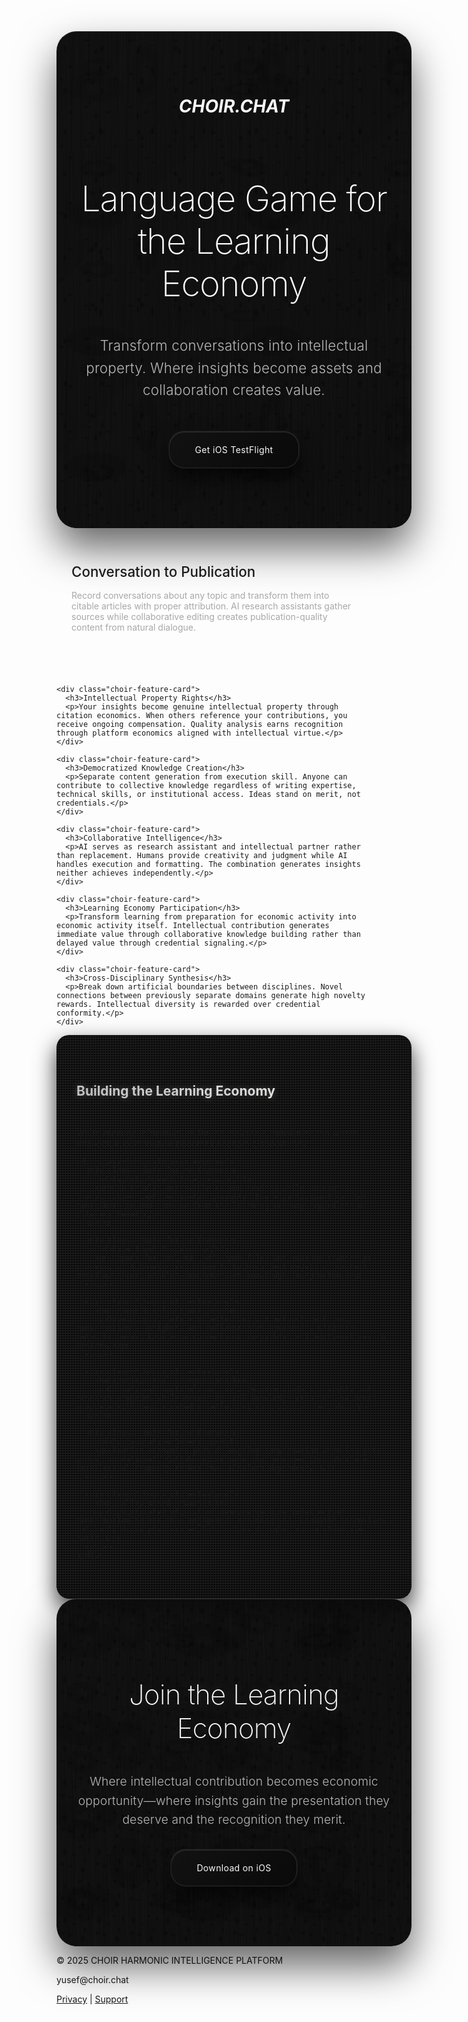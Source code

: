 <div class="page-section">
  <div class="choir-hero-section">
    <i><h1>CHOIR.CHAT</h1></i>
    <h2>Language Game for the Learning Economy</h2>
    <p class="choir-tagline">Transform conversations into intellectual property. Where insights become assets and collaboration creates value.</p>
    <div class="choir-cta-buttons">
      <a href="https://testflight.apple.com/join/bDv6gSEB" class="choir-cta-button choir-primary">Get iOS TestFlight</a>
    </div>
  </div>
</div>

<div class="page-section">
  <div class="choir-features-grid">
    <div class="choir-feature-card">
      <h3>Conversation to Publication</h3>
      <p>Record conversations about any topic and transform them into citable articles with proper attribution. AI research assistants gather sources while collaborative editing creates publication-quality content from natural dialogue.</p>
    </div>

    <div class="choir-feature-card">
      <h3>Intellectual Property Rights</h3>
      <p>Your insights become genuine intellectual property through citation economics. When others reference your contributions, you receive ongoing compensation. Quality analysis earns recognition through platform economics aligned with intellectual virtue.</p>
    </div>

    <div class="choir-feature-card">
      <h3>Democratized Knowledge Creation</h3>
      <p>Separate content generation from execution skill. Anyone can contribute to collective knowledge regardless of writing expertise, technical skills, or institutional access. Ideas stand on merit, not credentials.</p>
    </div>

    <div class="choir-feature-card">
      <h3>Collaborative Intelligence</h3>
      <p>AI serves as research assistant and intellectual partner rather than replacement. Humans provide creativity and judgment while AI handles execution and formatting. The combination generates insights neither achieves independently.</p>
    </div>

    <div class="choir-feature-card">
      <h3>Learning Economy Participation</h3>
      <p>Transform learning from preparation for economic activity into economic activity itself. Intellectual contribution generates immediate value through collaborative knowledge building rather than delayed value through credential signaling.</p>
    </div>

    <div class="choir-feature-card">
      <h3>Cross-Disciplinary Synthesis</h3>
      <p>Break down artificial boundaries between disciplines. Novel connections between previously separate domains generate high novelty rewards. Intellectual diversity is rewarded over credential conformity.</p>
    </div>
  </div>
</div>

<div class="page-section">
  <div class="choir-future-section">
    <h2>Building the Learning Economy</h2>
    <p>We're creating infrastructure for the inevitable transformation where intellectual contribution becomes economic opportunity:</p>

    <div class="choir-future-features">
      <div class="choir-future-feature">
        <h4>Text-to-Speech Integration</h4>
        <p>Make results accessible to non-readers while automatic transcription captures spoken insights. Every participant can both contribute to and consume from the learning economy regardless of literacy level.</p>
      </div>

      <div class="choir-future-feature">
        <h4>File Input Processing</h4>
        <p>Support for txt, md, pdf, epub files and YouTube transcript processing. Automatic switching to high-context models on context overflow errors enables comprehensive knowledge integration.</p>
      </div>

      <div class="choir-future-feature">
        <h4>Research Infrastructure</h4>
        <p>Develop proprietary intellectual infrastructure through conversations, insights, and collaborative synthesis. Citation networks reveal knowledge connections invisible to traditional search systems.</p>
      </div>

      <div class="choir-future-feature">
        <h4>Institutional Integration</h4>
        <p>Educational institutions can integrate student insights into research programs while mentoring real knowledge creation. Students graduate with demonstrated intellectual contribution records.</p>
      </div>

      <div class="choir-future-feature">
        <h4>Collaborative Ownership</h4>
        <p>Citation economics provide ongoing compensation when insights prove foundational. Collaborative ownership emerges through shared intellectual property rather than platform dependency.</p>
      </div>

      <div class="choir-future-feature">
        <h4>Quality-Based Rewards</h4>
        <p>Sophisticated algorithms measure genuine intellectual contribution rather than engagement optimization. Economic incentives naturally drive platform evolution toward higher signal-to-noise ratio.</p>
      </div>
    </div>
  </div>
</div>

<div class="page-section">
  <div class="choir-cta-section">
    <h2>Join the Learning Economy</h2>
    <p>Where intellectual contribution becomes economic opportunity—where insights gain the presentation they deserve and the recognition they merit.</p>
    <div class="choir-cta-buttons">
      <a href="https://testflight.apple.com/join/bDv6gSEB" class="choir-cta-button choir-primary">Download on iOS</a>
    </div>
  </div>

  <!-- Footer at bottom of last page -->
  <footer class="page-footer">
    <p class="copyright">© 2025 CHOIR HARMONIC INTELLIGENCE PLATFORM</p>
    <p>yusef@choir.chat</p>
    <div class="footer-links">
      <a href="/privacy" class="footer-link">Privacy</a>
      <span class="footer-divider">|</span>
      <a href="/support" class="footer-link">Support</a>
    </div>
  </footer>
</div>

<style>
.choir-hero-section {
  text-align: center;
  padding: 4rem 2rem;
  margin-bottom: 0;
  background: linear-gradient(135deg, rgba(18, 18, 18, 0.98), rgba(10, 10, 10, 0.95));
  color: var(--text-color-primary, #f8f8f8);
  border-radius: var(--border-radius-lg, 32px);
  box-shadow:
    0 32px 64px rgba(0, 0, 0, 0.6),
    0 0 0 1px rgba(248, 248, 248, 0.1),
    inset 0 1px 0 rgba(255, 255, 255, 0.1);
  position: relative;
  overflow: hidden;
  width: 100%;
  max-width: 900px;

  /* Forged carbon texture - grey dots, organic swirls, and wood grain */
  background-image:
    /* Grey dots pattern (top layer) - irrational positioning */
    radial-gradient(ellipse 5px 8px at 23.14% 41.42%, rgba(0, 0, 0, 0.4) 0%, transparent 80%),
    radial-gradient(ellipse 7px 4px at 67.32% 28.28%, rgba(0, 0, 0, 0.35) 0%, transparent 75%),
    radial-gradient(ellipse 4px 9px at 84.85% 63.66%, rgba(0, 0, 0, 0.45) 0%, transparent 85%),
    radial-gradient(ellipse 8px 5px at 36.06% 77.46%, rgba(0, 0, 0, 0.3) 0%, transparent 70%),
    radial-gradient(ellipse 6px 7px at 73.21% 91.92%, rgba(0, 0, 0, 0.4) 0%, transparent 78%),
    radial-gradient(ellipse 9px 4px at 51.96% 47.14%, rgba(0, 0, 0, 0.25) 0%, transparent 65%),
    radial-gradient(ellipse 4px 8px at 94.28% 31.83%, rgba(0, 0, 0, 0.42) 0%, transparent 82%),
    radial-gradient(ellipse 7px 5px at 18.03% 72.11%, rgba(0, 0, 0, 0.32) 0%, transparent 72%),
    /* Organic flowing patterns (middle layer) - irrational positioning */
    radial-gradient(ellipse 40px 20px at 27.18% 35.36%, transparent 0%, transparent 30%, rgba(0, 0, 0, 0.08) 30%, rgba(0, 0, 0, 0.12) 50%, rgba(0, 0, 0, 0.08) 70%, transparent 70%),
    radial-gradient(ellipse 30px 60px at 70.71% 22.36%, transparent 0%, transparent 25%, rgba(0, 0, 0, 0.06) 25%, rgba(0, 0, 0, 0.10) 50%, rgba(0, 0, 0, 0.06) 75%, transparent 75%),
    radial-gradient(ellipse 50px 15px at 92.39% 76.39%, transparent 0%, transparent 35%, rgba(0, 0, 0, 0.09) 35%, rgba(0, 0, 0, 0.13) 50%, rgba(0, 0, 0, 0.09) 65%, transparent 65%),
    radial-gradient(ellipse 60px 30px at 22.36% 45.25%, transparent 0%, transparent 20%, rgba(0, 0, 0, 0.07) 20%, rgba(0, 0, 0, 0.11) 50%, rgba(0, 0, 0, 0.07) 80%, transparent 80%),
    /* Subtle gold veining following wood grain (bottom layer) */
    repeating-linear-gradient(92deg, transparent 0px, transparent 8px, rgba(184, 115, 51, 0.015) 8px, rgba(184, 115, 51, 0.015) 9px, transparent 9px, transparent 24px),
    repeating-linear-gradient(88deg, transparent 0px, transparent 12px, rgba(255, 215, 0, 0.01) 12px, rgba(255, 215, 0, 0.01) 13px, transparent 13px, transparent 31px),
    /* Wood grain lines - varying spacing */
    repeating-linear-gradient(90deg, transparent 0px, transparent 3px, rgba(0, 0, 0, 0.12) 3px, rgba(0, 0, 0, 0.12) 4px, transparent 4px, transparent 12px),
    repeating-linear-gradient(91deg, transparent 0px, transparent 7px, rgba(0, 0, 0, 0.09) 7px, rgba(0, 0, 0, 0.09) 8px, transparent 8px, transparent 18px),
    repeating-linear-gradient(89deg, transparent 0px, transparent 5px, rgba(0, 0, 0, 0.14) 5px, rgba(0, 0, 0, 0.14) 6px, transparent 6px, transparent 15px),
    repeating-linear-gradient(93deg, transparent 0px, transparent 9px, rgba(0, 0, 0, 0.11) 9px, rgba(0, 0, 0, 0.11) 10px, transparent 10px, transparent 22px),
    /* Wider grain bands */
    repeating-linear-gradient(91deg, transparent 0px, transparent 25px, rgba(0, 0, 0, 0.06) 25px, rgba(0, 0, 0, 0.06) 28px, transparent 28px, transparent 45px),
    /* Base gradient */
    linear-gradient(135deg, rgba(12, 12, 12, 0.98), rgba(6, 6, 6, 0.96));
  /* Phase 1: Prime numbers + Golden ratio scaling */
  background-size:
    /* Layer 1 (Grey dots): Base scale - prime numbers */
    59px 67px, 71px 53px, 83px 97px, 61px 73px, 79px 89px, 101px 47px, 67px 103px, 43px 107px,
    /* Layer 2 (Organic swirls): φ scale (×1.618) */
    243px 162px, 202px 283px, 324px 121px, 283px 202px,
    /* Layer 3 (Wood grain): φ² scale (×2.618) */
    100% 100%, 100% 100%,
    100% 100%, 100% 100%, 100% 100%, 100% 100%,
    100% 100%,
    100% 100%;
}

.choir-hero-section::before {
  content: '';
  position: absolute;
  top: 0;
  left: 0;
  right: 0;
  bottom: 0;
  border-radius: var(--border-radius-lg, 32px);
  padding: 1px;
  background:
    /* Smooth holographic border */
    linear-gradient(45deg,
      #e8e8ff 0%, #f8f8f8 25%, #ffffff 50%, #f0f0f0 75%, #fff8e8 100%);
  background-size: 200% 200%;
  -webkit-mask: linear-gradient(#fff 0 0) content-box, linear-gradient(#fff 0 0);
  -webkit-mask-composite: xor;
  mask: linear-gradient(#fff 0 0) content-box, linear-gradient(#fff 0 0);
  mask-composite: exclude;
  opacity: 0.3;
  z-index: -1;
  animation: holographicShift 6s ease-in-out infinite;
}

.choir-hero-section::after {
  content: '';
  position: absolute;
  top: -40px;
  left: -40px;
  right: -40px;
  bottom: -40px;
  background: radial-gradient(ellipse at center, rgba(255, 255, 255, 0.05) 0%, transparent 70%);
  border-radius: var(--border-radius-lg, 32px);
  z-index: -2;
  animation: ambientPulse 4s ease-in-out infinite;
}

/* Remove crack overlay from hero section */

.choir-hero-section h2 {
  font-size: 3.5rem;
  font-weight: 200;
  margin-bottom: 1.5rem;
  color: #ffffff;
  display: inline-block;
  text-shadow: none;
  position: relative;
  z-index: 2;
  letter-spacing: -0.02em;

}

.choir-tagline {
  font-size: 1.4rem;
  font-weight: 300;
  margin-bottom: 3rem;
  max-width: 900px;
  margin-left: auto;
  margin-right: auto;
  color: var(--text-color-secondary, #b8b8b8);
  position: relative;
  z-index: 2;
  line-height: 1.6;
  letter-spacing: 0.01em;
}

.choir-cta-buttons {
  display: flex;
  justify-content: center;
  gap: 1rem;
  margin: 2rem 0;
}

.choir-cta-button {
  display: inline-block;
  padding: 0.8rem 1.5rem;
  border-radius: 30px;
  font-weight: bold;
  text-decoration: none;
  transition: all 0.3s ease;
}

.choir-cta-button.choir-primary {
  background: linear-gradient(135deg, rgba(18, 18, 18, 0.98), rgba(10, 10, 10, 0.95));
  color: #f8f8f8;
  border: 1px solid rgba(248, 248, 248, 0.1);
  box-shadow:
    0 16px 32px rgba(0, 0, 0, 0.6),
    0 0 0 1px rgba(255, 255, 255, 0.05),
    inset 0 1px 0 rgba(255, 255, 255, 0.1);
  position: relative;
  overflow: hidden;
  font-weight: 400;
  letter-spacing: 0.025em;
  padding: 20px 40px;
  border-radius: 24px;
}

.choir-cta-button.choir-primary::before {
  content: '';
  position: absolute;
  top: 0;
  left: 0;
  right: 0;
  bottom: 0;
  background: linear-gradient(135deg,
    rgba(232, 232, 255, 0.1),
    rgba(248, 248, 248, 0.08),
    rgba(255, 248, 232, 0.1));
  background-size: 200% 200%;
  opacity: 0;
  transition: all 0.6s cubic-bezier(0.4, 0, 0.2, 1);
  animation: holographicShift 4s ease-in-out infinite;
}

.choir-cta-button.choir-primary:hover {
  transform: translateY(-4px) scale(1.02);
  box-shadow:
    0 24px 48px rgba(0, 0, 0, 0.8),
    0 0 0 1px rgba(248, 248, 248, 0.2),
    inset 0 1px 0 rgba(255, 255, 255, 0.15),
    0 0 20px rgba(248, 248, 248, 0.1);
  border-color: rgba(248, 248, 248, 0.3);
  color: #ffffff;
  text-shadow: 0 0 12px rgba(248, 248, 248, 0.3);
}

.choir-cta-button.choir-primary:hover::before {
  opacity: 0.15;
}

.choir-features-grid {
  display: grid;
  grid-template-columns: repeat(auto-fit, minmax(300px, 1fr));
  gap: 2rem;
  margin: 0;
  width: 100%;
  max-width: 900px;
}

.choir-feature-card {
  background: var(--surface-color);
  border-radius: var(--border-radius-md, 16px);
  padding: 1.5rem;
  box-shadow:
    0 8px 25px var(--carbon-fiber-shadow),
    inset 0 1px 1px rgba(255, 255, 255, 0.05);
  transition: all 0.4s cubic-bezier(0.4, 0, 0.2, 1);
  border: 1px solid var(--carbon-fiber-border);
  position: relative;
  overflow: hidden;
  background-image:
    var(--carbon-fiber-bg),
    linear-gradient(
      45deg,
      rgba(0,0,0,0.9) 0%,
      rgba(64,64,64,0.1) 50%,
      rgba(0,0,0,0.9) 100%
    );
  background-size: 3px 3px, 100% 100%;
}

.choir-feature-card::before {
  content: '';
  position: absolute;
  top: 0;
  left: 0;
  right: 0;
  bottom: 0;
  background:
    linear-gradient(45deg,
      transparent 0%, transparent 75%,
      var(--gold-kintsugi-start) 75%, var(--gold-kintsugi-start) 78%,
      transparent 78%, transparent 85%,
      var(--gold-kintsugi-mid) 85%, var(--gold-kintsugi-mid) 88%,
      transparent 88%, transparent 95%,
      var(--gold-kintsugi-end) 95%, var(--gold-kintsugi-end) 98%);
  opacity: 0.15;
  z-index: 0;
  transition: opacity 0.4s ease;
  mix-blend-mode: overlay;
}

.choir-feature-card:hover {
  transform: translateY(-8px);
  box-shadow:
    0 15px 35px var(--carbon-fiber-shadow),
    inset 0 1px 1px rgba(255, 255, 255, 0.1);
  border-color: var(--gold-kintsugi-mid);
}

.choir-feature-card:hover::before {
  opacity: 0.6;
}

.choir-feature-card h3 {
  color: var(--text-color-primary);
  margin-bottom: 1rem;
  font-size: 1.4rem;
  font-weight: 500;
  text-shadow: none;
  position: relative;
}

.choir-feature-card p {
  color: #a8a8a8;
}

.choir-future-section {
  background: rgba(13, 13, 13, 0.95);
  padding: 3rem 2rem;
  border-radius: var(--border-radius-lg, 20px);
  margin: 0;
  box-shadow: 0 15px 35px rgba(0, 0, 0, 0.8);
  position: relative;
  width: 100%;
  max-width: 900px;
  /* Carbon fiber texture */
  background-image:
    linear-gradient(45deg, rgba(0, 0, 0, 0.9) 25%, transparent 25%),
    linear-gradient(-45deg, rgba(0, 0, 0, 0.9) 25%, transparent 25%);
  background-size: 4px 4px, 4px 4px;
}

.choir-future-section::before {
  content: '';
  position: absolute;
  top: 0;
  left: 0;
  right: 0;
  bottom: 0;
  border-radius: var(--border-radius-lg, 20px);
  padding: 2px;
  background:
    /* Irregular silver patina border */
    linear-gradient(45deg,
      #c0c0c0 0%, #c0c0c0 15%, transparent 15%, transparent 22%,
      #e5e4e2 22%, #e5e4e2 40%, transparent 40%, transparent 48%,
      #b87333 48%, #b87333 65%, transparent 65%, transparent 72%,
      #808080 72%, #808080 88%, transparent 88%, transparent 95%,
      #c0c0c0 95%, #c0c0c0 100%);
  -webkit-mask: linear-gradient(#fff 0 0) content-box, linear-gradient(#fff 0 0);
  -webkit-mask-composite: xor;
  mask: linear-gradient(#fff 0 0) content-box, linear-gradient(#fff 0 0);
  mask-composite: exclude;
  opacity: 0.3;
  z-index: -1;
}

/* Remove the prominent diagonal line from future section */

.choir-future-section h2 {
  text-align: center;
  margin-bottom: 2rem;
  background: linear-gradient(90deg, #c0c0c0, #e5e4e2);
  -webkit-background-clip: text;
  background-clip: text;
  color: transparent;
  display: inline-block;
  margin-left: auto;
  margin-right: auto;
  width: fit-content;
  text-shadow: 0 0 12px rgba(192, 192, 192, 0.3);
  position: relative;
  z-index: 2;
}

.choir-future-features {
  display: grid;
  grid-template-columns: repeat(auto-fit, minmax(250px, 1fr));
  gap: 1.5rem;
  position: relative;
  z-index: 2;
}

.choir-future-feature {
  background: var(--surface-color);
  border-radius: var(--border-radius-md, 16px);
  padding: 1.5rem;
  box-shadow:
    0 8px 25px var(--carbon-fiber-shadow),
    inset 0 1px 1px rgba(255, 255, 255, 0.05);
  border: 1px solid var(--carbon-fiber-border);
  transition: all 0.4s cubic-bezier(0.4, 0, 0.2, 1);
  position: relative;
  overflow: hidden;
  background-image:
    var(--carbon-fiber-bg),
    linear-gradient(
      45deg,
      rgba(0,0,0,0.9) 0%,
      rgba(64,64,64,0.1) 50%,
      rgba(0,0,0,0.9) 100%
    );
  background-size: 3px 3px, 100% 100%;
}

.choir-future-feature::before {
  content: '';
  position: absolute;
  top: 0;
  left: 0;
  right: 0;
  bottom: 0;
  background:
    linear-gradient(45deg,
      transparent 0%, transparent 75%,
      var(--gold-kintsugi-start) 75%, var(--gold-kintsugi-start) 78%,
      transparent 78%, transparent 85%,
      var(--gold-kintsugi-mid) 85%, var(--gold-kintsugi-mid) 88%,
      transparent 88%, transparent 95%,
      var(--gold-kintsugi-end) 95%, var(--gold-kintsugi-end) 98%);
  opacity: 0.15;
  z-index: 0;
  transition: opacity 0.4s ease;
  mix-blend-mode: overlay;
}

.choir-future-feature:hover {
  transform: translateY(-8px);
  box-shadow:
    0 15px 35px var(--carbon-fiber-shadow),
    inset 0 1px 1px rgba(255, 255, 255, 0.1);
  border-color: var(--gold-kintsugi-mid);
}

.choir-future-feature:hover::before {
  opacity: 0.6;
}

.choir-future-feature h4 {
  color: var(--text-color-primary);
  margin-bottom: 1rem;
  font-size: 1.4rem;
  font-weight: 500;
  text-shadow: none;
  position: relative;
  z-index: 1;
}

.choir-future-feature p {
  color: #a8a8a8;
  position: relative;
  z-index: 1;
}

.choir-cta-section {
  text-align: center;
  padding: 4rem 2rem;
  background: linear-gradient(135deg, rgba(18, 18, 18, 0.98), rgba(10, 10, 10, 0.95));
  color: var(--text-color-primary, #f8f8f8);
  border-radius: var(--border-radius-lg, 32px);
  margin: 0;
  box-shadow:
    0 32px 64px rgba(0, 0, 0, 0.6),
    0 0 0 1px rgba(248, 248, 248, 0.1),
    inset 0 1px 0 rgba(255, 255, 255, 0.1);
  position: relative;
  overflow: hidden;
  width: 100%;
  max-width: 900px;

  /* Forged carbon texture - grey dots, organic swirls, and wood grain - variant */
  background-image:
    /* Grey dots pattern (top layer) - different arrangement */
    radial-gradient(ellipse 6px 9px at 24.1% 35.8%, rgba(0, 0, 0, 0.38) 0%, transparent 78%),
    radial-gradient(ellipse 5px 4px at 68.9% 22.4%, rgba(0, 0, 0, 0.42) 0%, transparent 82%),
    radial-gradient(ellipse 4px 8px at 82.7% 63.1%, rgba(0, 0, 0, 0.36) 0%, transparent 75%),
    radial-gradient(ellipse 8px 5px at 39.4% 77.6%, rgba(0, 0, 0, 0.33) 0%, transparent 72%),
    radial-gradient(ellipse 5px 7px at 76.2% 89.3%, rgba(0, 0, 0, 0.44) 0%, transparent 85%),
    radial-gradient(ellipse 7px 4px at 51.8% 46.7%, rgba(0, 0, 0, 0.28) 0%, transparent 68%),
    radial-gradient(ellipse 4px 6px at 93.6% 31.2%, rgba(0, 0, 0, 0.41) 0%, transparent 80%),
    radial-gradient(ellipse 6px 5px at 18.3% 71.9%, rgba(0, 0, 0, 0.37) 0%, transparent 76%),
    /* Organic flowing patterns (middle layer) - different positions - scaled down 2x */
    radial-gradient(ellipse 35px 25px at 29% 37%, transparent 0%, transparent 30%, rgba(0, 0, 0, 0.09) 30%, rgba(0, 0, 0, 0.13) 50%, rgba(0, 0, 0, 0.09) 70%, transparent 70%),
    radial-gradient(ellipse 45px 55px at 73% 23%, transparent 0%, transparent 25%, rgba(0, 0, 0, 0.07) 25%, rgba(0, 0, 0, 0.11) 50%, rgba(0, 0, 0, 0.07) 75%, transparent 75%),
    radial-gradient(ellipse 55px 17px at 91% 79%, transparent 0%, transparent 35%, rgba(0, 0, 0, 0.10) 35%, rgba(0, 0, 0, 0.14) 50%, rgba(0, 0, 0, 0.10) 65%, transparent 65%),
    radial-gradient(ellipse 65px 35px at 24% 48%, transparent 0%, transparent 20%, rgba(0, 0, 0, 0.08) 20%, rgba(0, 0, 0, 0.12) 50%, rgba(0, 0, 0, 0.08) 80%, transparent 80%),
    /* Subtle gold veining following wood grain - different spacing (bottom layer) */
    repeating-linear-gradient(88deg, transparent 0px, transparent 10px, rgba(255, 215, 0, 0.015) 10px, rgba(255, 215, 0, 0.015) 11px, transparent 11px, transparent 26px),
    repeating-linear-gradient(92deg, transparent 0px, transparent 14px, rgba(184, 115, 51, 0.01) 14px, rgba(184, 115, 51, 0.01) 15px, transparent 15px, transparent 33px),
    /* Wood grain lines - different spacing pattern */
    repeating-linear-gradient(89deg, transparent 0px, transparent 4px, rgba(0, 0, 0, 0.13) 4px, rgba(0, 0, 0, 0.13) 5px, transparent 5px, transparent 13px),
    repeating-linear-gradient(93deg, transparent 0px, transparent 8px, rgba(0, 0, 0, 0.10) 8px, rgba(0, 0, 0, 0.10) 9px, transparent 9px, transparent 19px),
    repeating-linear-gradient(87deg, transparent 0px, transparent 6px, rgba(0, 0, 0, 0.15) 6px, rgba(0, 0, 0, 0.15) 7px, transparent 7px, transparent 16px),
    repeating-linear-gradient(91deg, transparent 0px, transparent 11px, rgba(0, 0, 0, 0.12) 11px, rgba(0, 0, 0, 0.12) 12px, transparent 12px, transparent 24px),
    /* Wider grain bands - different pattern */
    repeating-linear-gradient(89deg, transparent 0px, transparent 28px, rgba(0, 0, 0, 0.07) 28px, rgba(0, 0, 0, 0.07) 31px, transparent 31px, transparent 48px),
    /* Base gradient */
    linear-gradient(135deg, rgba(12, 12, 12, 0.98), rgba(6, 6, 6, 0.96));
  background-size: 55px 55px, 55px 55px, 55px 55px, 55px 55px, 55px 55px, 55px 55px, 55px 55px, 55px 55px,
                   140px 110px, 160px 190px, 220px 85px, 190px 140px,
                   100% 100%, 100% 100%,
                   100% 100%, 100% 100%, 100% 100%, 100% 100%,
                   100% 100%,
                   100% 100%;
}

.choir-cta-section::before {
  content: '';
  position: absolute;
  top: 0;
  left: 0;
  right: 0;
  bottom: 0;
  border-radius: var(--border-radius-lg, 32px);
  padding: 1px;
  background:
    /* Smooth holographic border matching hero section */
    linear-gradient(135deg,
      #e8e8ff 0%, #f8f8f8 25%, #ffffff 50%, #f0f0f0 75%, #fff8e8 100%);
  background-size: 200% 200%;
  -webkit-mask: linear-gradient(#fff 0 0) content-box, linear-gradient(#fff 0 0);
  -webkit-mask-composite: xor;
  mask: linear-gradient(#fff 0 0) content-box, linear-gradient(#fff 0 0);
  mask-composite: exclude;
  opacity: 0.3;
  z-index: -1;
  animation: holographicShift 6s ease-in-out infinite;
}

.choir-cta-section::after {
  content: '';
  position: absolute;
  top: -40px;
  left: -40px;
  right: -40px;
  bottom: -40px;
  background: radial-gradient(ellipse at center, rgba(255, 255, 255, 0.05) 0%, transparent 70%);
  border-radius: var(--border-radius-lg, 32px);
  z-index: -2;
  animation: ambientPulse 4s ease-in-out infinite;
}

/* Remove the prominent diagonal line from CTA section */

.choir-cta-section h2 {
  font-size: 2.75rem;
  font-weight: 200;
  margin-bottom: 1.5rem;
  background: linear-gradient(135deg, #ffffff, #f8f8f8, #e0e0e0, #f0f0f0);
  background-size: 200% 200%;
  -webkit-background-clip: text;
  background-clip: text;
  color: transparent;
  display: inline-block;
  text-shadow: 0 0 25px rgba(248, 248, 248, 0.2);
  position: relative;
  z-index: 2;
  letter-spacing: -0.02em;
  animation: holographicShift 8s ease-in-out infinite;
}

.choir-cta-section p {
  font-size: 1.2rem;
  font-weight: 300;
  color: #b8b8b8;
  position: relative;
  z-index: 2;
  line-height: 1.6;
  letter-spacing: 0.01em;
  margin-bottom: 2rem;
}

@media (max-width: 768px) {
  .choir-features-grid, .choir-future-features {
    grid-template-columns: 1fr;
  }

  .choir-hero-section h2 {
    font-size: 2rem;
  }
}
</style>
